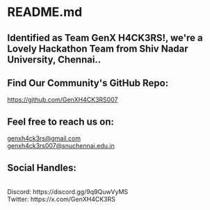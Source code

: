 # README.md

Identified as Team GenX H4CK3RS!, we're a Lovely Hackathon Team from Shiv Nadar University, Chennai..
-

Find Our Community's GitHub Repo: 
-
https://github.com/GenXH4CK3RS007

Feel free to reach us on:
-
genxh4ck3rs@gmail.com 
<br/>
genxh4ck3rs007@snuchennai.edu.in

Social Handles:
-
<br/>
Discord: https://discord.gg/9q9QuwVyMS
<br/>
Twitter: https://x.com/GenXH4CK3RS
